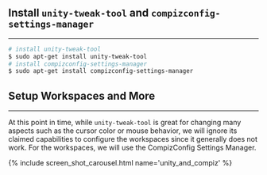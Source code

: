 ## Install `unity-tweak-tool` and `compizconfig-settings-manager`
----------------------------------------------------------------------------------------

```bash
# install unity-tweak-tool
$ sudo apt-get install unity-tweak-tool
# install compizconfig-settings-manager
$ sudo apt-get install compizconfig-settings-manager
```

## Setup Workspaces and More
----------------------------------------------------------------------------------------

At this point in time, while `unity-tweak-tool` is great for changing many aspects such
as the cursor color or mouse behavior, we will ignore its claimed capabilities to
configure the workspaces since it generally does not work.  For the workspaces, we will
use the CompizConfig Settings Manager.

{% include screen_shot_carousel.html name='unity_and_compiz' %}
